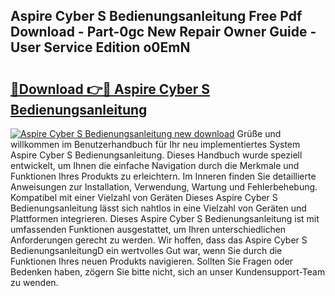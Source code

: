 ## Aspire Cyber S Bedienungsanleitung Free Pdf Download - Part-0gc New Repair Owner Guide - User Service Edition o0EmN

# <h2><a href="http://df2hoy.blite.top/?on=Aspire+Cyber+S+Bedienungsanleitung">🔗Download 👉🔴 Aspire Cyber S Bedienungsanleitung</a></h2>

[![Aspire Cyber S Bedienungsanleitung new download](https://i.imgur.com/lujVjoI.png)](http://df2hoy.blite.top/?on=Aspire+Cyber+S+Bedienungsanleitung)
Grüße und willkommen im Benutzerhandbuch für Ihr neu implementiertes System Aspire Cyber S Bedienungsanleitung. Dieses Handbuch wurde speziell entwickelt, um Ihnen die einfache Navigation durch die Merkmale und Funktionen Ihres Produkts zu erleichtern. Im Inneren finden Sie detaillierte Anweisungen zur Installation, Verwendung, Wartung und Fehlerbehebung. Kompatibel mit einer Vielzahl von Geräten Dieses Aspire Cyber S Bedienungsanleitung lässt sich nahtlos in eine Vielzahl von Geräten und Plattformen integrieren. Dieses Aspire Cyber S Bedienungsanleitung ist mit umfassenden Funktionen ausgestattet, um Ihren unterschiedlichen Anforderungen gerecht zu werden. Wir hoffen, dass das Aspire Cyber S BedienungsanleitungD ein wertvolles Gut war, wenn Sie durch die Funktionen Ihres neuen Produkts navigieren. Sollten Sie Fragen oder Bedenken haben, zögern Sie bitte nicht, sich an unser Kundensupport-Team zu wenden.
